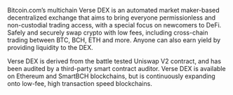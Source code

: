 Bitcoin.com’s multichain Verse DEX is an automated market maker-based decentralized exchange that aims to bring everyone permissionless and non-custodial trading access, with a special focus on newcomers to DeFi. Safely and securely swap crypto with low fees, including cross-chain trading between BTC, BCH, ETH and more. Anyone can also earn yield by providing liquidity to the DEX.

Verse DEX is derived from the battle tested Uniswap V2 contract, and has been audited by a third-party smart contract auditor. Verse DEX is available on Ethereum and SmartBCH blockchains, but is continuously expanding onto low-fee, high transaction speed blockchains.